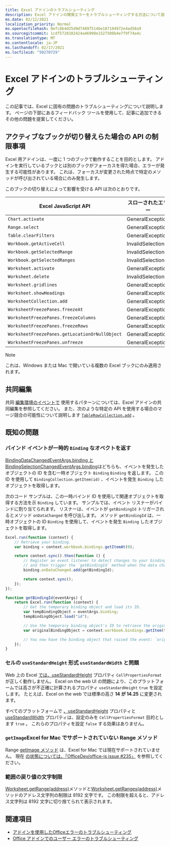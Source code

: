 ```yaml
---
title: Excel アドインのトラブルシューティング
description: Excel アドインの開発エラーをトラブルシューティングする方法について説明します。
ms.date: 02/12/2021
localization_priority: Normal
ms.openlocfilehash: 0efc8b4d25d9d748975146e187104972e4ad58a9
ms.sourcegitcommit: 1cdf5728102424a46998e1527508b4e7f9f74a4c
ms.translationtype: MT
ms.contentlocale: ja-JP
ms.lasthandoff: 02/17/2021
ms.locfileid: "50270729"
---
```

# <a name="troubleshooting-excel-add-ins"></a>Excel アドインのトラブルシューティング

この記事では、Excel に固有の問題のトラブルシューティングについて説明します。 ページの下部にあるフィードバック ツールを使用して、記事に追加できるその他の問題を提案してください。

## <a name="api-limitations-when-the-active-workbook-switches"></a>アクティブなブックが切り替えらた場合の API の制限事項

Excel 用アドインは、一度に 1 つのブックで動作することを目的とします。 アドインを実行しているブックとは別のブックがフォーカスを得た場合、エラーが発生する可能性があります。 これは、フォーカスが変更された時点で特定のメソッドが呼び出されている場合にのみ発生します。

このブックの切り替えによって影響を受ける API は次のとおりです。

|Excel JavaScript API | スローされたエラー |
|--|--|
| `Chart.activate` | GeneralException |
| `Range.select` | GeneralException |
| `Table.clearFilters` | GeneralException |
| `Workbook.getActiveCell`  | InvalidSelection|
| `Workbook.getSelectedRange` | InvalidSelection|
| `Workbook.getSelectedRanges`  | InvalidSelection|
| `Worksheet.activate` | GeneralException |
| `Worksheet.delete`  | InvalidSelection|
| `Worksheet.gridlines` | GeneralException |
| `Worksheet.showHeadings` | GeneralException |
| `WorksheetCollection.add` | GeneralException |
| `WorksheetFreezePanes.freezeAt` | GeneralException |
| `WorksheetFreezePanes.freezeColumns` | GeneralException |
| `WorksheetFreezePanes.freezeRows` | GeneralException |
| `WorksheetFreezePanes.getLocationOrNullObject`| GeneralException |
| `WorksheetFreezePanes.unfreeze` | GeneralException |

> [!NOTE]
> これは、Windows または Mac で開いている複数の Excel ブックにのみ適用されます。

## <a name="coauthoring"></a>共同編集

共同 [編集環境のイベントで](co-authoring-in-excel-add-ins.md) 使用するパターンについては、Excel アドインの共同編集を参照してください。 また、次のような特定の API を使用する場合のマージ競合の可能性について説明します [`TableRowCollection.add`](/javascript/api/excel/excel.tablerowcollection#add-index--values-) 。

## <a name="known-issues"></a>既知の問題

### <a name="binding-events-return-temporary-binding-obects"></a>バインド イベントが一時的 `Binding` なオベクトを返す

[BindingDataChangedEventArgs.binding と](/javascript/api/excel/excel.bindingdatachangedeventargs#binding) [BindingSelectionChangedEventArgs.binding](/javascript/api/excel/excel.bindingselectionchangedeventargs#binding)はどちらも、イベントを発生したオブジェクトの ID を含む一時オブジェクト `Binding` `Binding` を返します。 この ID を使用して `BindingCollection.getItem(id)` 、イベントを発生 `Binding` したオブジェクトを取得します。

次のコード サンプルは、この一時バインド ID を使用して関連オブジェクトを取得する方法を示 `Binding` しています。 サンプルでは、イベント リスナーがバインドに割り当てられます。 リスナーは、イベントが `getBindingId` トリガーされるとメソッド `onDataChanged` を呼び出します。 メソッド `getBindingId` は、一時オブジェクトの ID `Binding` を使用して、イベントを発生 `Binding` したオブジェクトを取得します。

```js
Excel.run(function (context) {
    // Retrieve your binding.
    var binding = context.workbook.bindings.getItemAt(0);

    return context.sync().then(function () {
        // Register an event listener to detect changes to your binding
        // and then trigger the `getBindingId` method when the data changes. 
        binding.onDataChanged.add(getBindingId);

        return context.sync();
    });
});

function getBindingId(eventArgs) {
    return Excel.run(function (context) {
        // Get the temporary binding object and load its ID. 
        var tempBindingObject = eventArgs.binding;
        tempBindingObject.load("id");

        // Use the temporary binding object's ID to retrieve the original binding object. 
        var originalBindingObject = context.workbook.bindings.getItem(tempBindingObject.id);

        // You now have the binding object that raised the event: `originalBindingObject`. 
    });
}
```

### <a name="cell-format-usestandardheight-and-usestandardwidth-issues"></a>セルの `useStandardHeight` 形式 `useStandardWidth` と問題

Web 上の Excel [では、useStandardHeight](/javascript/api/excel/excel.cellpropertiesformat#useStandardHeight) プロパティ `CellPropertiesFormat` が正しく動作しません。 Excel on the web UI の問題により、このプラットフォームでは高さが不正確に計算されるプロパティ `useStandardHeight` `true` を設定します。 たとえば、Excel on the web では標準の高さ **14** **が 14.25** に変更されます。

すべてのプラットフォームで [、useStandardHeight](/javascript/api/excel/excel.cellpropertiesformat#useStandardHeight) プロパティと [useStandardWidth](/javascript/api/excel/excel.cellpropertiesformat#useStandardWidth) プロパティは、設定のみを `CellPropertiesFormat` 目的とします `true` 。 これらのプロパティを設定 `false` する効果はありません。 

### <a name="range-getimage-method-unsupported-on-excel-for-mac"></a>`getImage`Excel for Mac でサポートされていない Range メソッド

Range [getImage メソッド](/javascript/api/excel/excel.range#getImage__) は、Excel for Mac では現在サポートされていません。 現在 [の状態については、「OfficeDev/office-js issue #235」](https://github.com/OfficeDev/office-js/issues/235) を参照してください。

### <a name="range-return-character-limit"></a>範囲の戻り値の文字制限

[Worksheet.getRange(address)](/javascript/api/excel/excel.worksheet#getRange_address_)メソッドと[Worksheet.getRanges(address)](/javascript/api/excel/excel.worksheet#getRanges_address_)メソッドのアドレス文字列の制限は 8192 文字です。 この制限を超えると、アドレス文字列は 8192 文字に切り捨てられて表示されます。

## <a name="see-also"></a>関連項目

- [アドインを使用したOfficeエラーのトラブルシューティング](../testing/troubleshoot-development-errors.md)
- [Office アドインでのユーザー エラーのトラブルシューティング](../testing/testing-and-troubleshooting.md)
